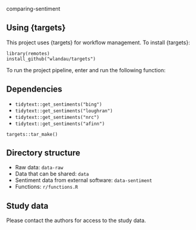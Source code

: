 comparing-sentiment

## Using {targets}

This project uses {targets} for workflow management. To install {targets}:

```{r}
library(remotes)
install_github("wlandau/targets")
```

To run the project pipeline, enter and run the following function:

## Dependencies

- `tidytext::get_sentiments("bing")`
- `tidytext::get_sentiments("loughran")`
- `tidytext::get_sentiments("nrc")`
- `tidytext::get_sentiments("afinn")`

`targets::tar_make()`

## Directory structure

- Raw data: `data-raw`
- Data that can be shared: `data`
- Sentiment data from external software: `data-sentiment`
- Functions: `r/functions.R`

## Study data

Please contact the authors for access to the study data.